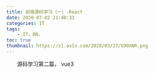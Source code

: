 ```yaml
---
title: 前端源码学习（一）-React
date: 2020-07-02 21:40:33
categories: IT
tags:
    - IT，RN，
toc: true
thumbnail: https://s1.ax1x.com/2020/03/27/G9OXNR.png
---
```


　　源码学习第二篇， vue3

<!--more-->



